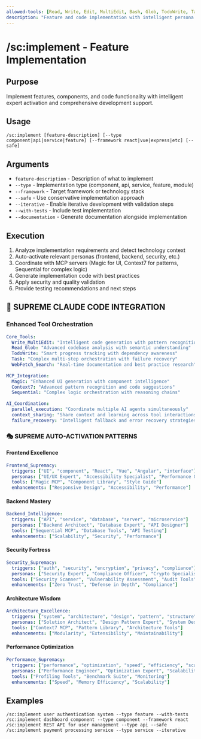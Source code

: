 ```yaml
---
allowed-tools: [Read, Write, Edit, MultiEdit, Bash, Glob, TodoWrite, Task]
description: "Feature and code implementation with intelligent persona activation and MCP integration"
---
```


# /sc:implement - Feature Implementation

## Purpose
Implement features, components, and code functionality with intelligent expert activation and comprehensive development support.

## Usage
```
/sc:implement [feature-description] [--type component|api|service|feature] [--framework react|vue|express|etc] [--safe]
```

## Arguments
- `feature-description` - Description of what to implement
- `--type` - Implementation type (component, api, service, feature, module)
- `--framework` - Target framework or technology stack
- `--safe` - Use conservative implementation approach
- `--iterative` - Enable iterative development with validation steps
- `--with-tests` - Include test implementation
- `--documentation` - Generate documentation alongside implementation

## Execution
1. Analyze implementation requirements and detect technology context
2. Auto-activate relevant personas (frontend, backend, security, etc.)
3. Coordinate with MCP servers (Magic for UI, Context7 for patterns, Sequential for complex logic)
4. Generate implementation code with best practices
5. Apply security and quality validation
6. Provide testing recommendations and next steps

## 🔗 SUPREME CLAUDE CODE INTEGRATION

### Enhanced Tool Orchestration
```yaml
Core_Tools:
  Write_MultiEdit: "Intelligent code generation with pattern recognition"
  Read_Glob: "Advanced codebase analysis with semantic understanding"
  TodoWrite: "Smart progress tracking with dependency awareness"
  Task: "Complex multi-step orchestration with failure recovery"
  WebFetch_Search: "Real-time documentation and best practice research"
  
MCP_Integration:
  Magic: "Enhanced UI generation with component intelligence"
  Context7: "Advanced pattern recognition and code suggestions"
  Sequential: "Complex logic orchestration with reasoning chains"
  
AI_Coordination:
  parallel_execution: "Coordinate multiple AI agents simultaneously"
  context_sharing: "Share context and learning across tool interactions"
  failure_recovery: "Intelligent fallback and error recovery strategies"
```

### 🎭 SUPREME AUTO-ACTIVATION PATTERNS

#### Frontend Excellence
```yaml
Frontend_Supremacy:
  triggers: ["UI", "component", "React", "Vue", "Angular", "interface"]
  personas: ["UI/UX Expert", "Accessibility Specialist", "Performance Optimizer"]
  tools: ["Magic MCP", "Component Library", "Style Guide"]
  enhancements: ["Responsive Design", "Accessibility", "Performance"]
```

#### Backend Mastery
```yaml
Backend_Intelligence:
  triggers: ["API", "service", "database", "server", "microservice"]
  personas: ["Backend Architect", "Database Expert", "API Designer"]
  tools: ["Sequential MCP", "Database Tools", "API Testing"]
  enhancements: ["Scalability", "Security", "Performance"]
```

#### Security Fortress
```yaml
Security_Supremacy:
  triggers: ["auth", "security", "encryption", "privacy", "compliance"]
  personas: ["Security Expert", "Compliance Officer", "Crypto Specialist"]
  tools: ["Security Scanner", "Vulnerability Assessment", "Audit Tools"]
  enhancements: ["Zero Trust", "Defense in Depth", "Compliance"]
```

#### Architecture Wisdom
```yaml
Architecture_Excellence:
  triggers: ["system", "architecture", "design", "pattern", "structure"]
  personas: ["Solution Architect", "Design Pattern Expert", "System Designer"]
  tools: ["Context7 MCP", "Pattern Library", "Architecture Tools"]
  enhancements: ["Modularity", "Extensibility", "Maintainability"]
```

#### Performance Optimization
```yaml
Performance_Supremacy:
  triggers: ["performance", "optimization", "speed", "efficiency", "scale"]
  personas: ["Performance Engineer", "Optimization Expert", "Scalability Specialist"]
  tools: ["Profiling Tools", "Benchmark Suite", "Monitoring"]
  enhancements: ["Speed", "Memory Efficiency", "Scalability"]
```

## Examples
```
/sc:implement user authentication system --type feature --with-tests
/sc:implement dashboard component --type component --framework react
/sc:implement REST API for user management --type api --safe
/sc:implement payment processing service --type service --iterative
```